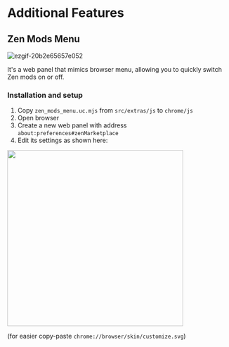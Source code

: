 # Additional Features

## Zen Mods Menu

![ezgif-20b2e65657e052](https://github.com/user-attachments/assets/96d792e3-2cd5-4465-8ee9-c368ac734d67)

It's a web panel that mimics browser menu, allowing you to quickly switch Zen mods on or off.

### Installation and setup

1. Copy `zen_mods_menu.uc.mjs` from `src/extras/js` to `chrome/js`
2. Open browser
3. Create a new web panel with address `about:preferences#zenMarketplace`
4. Edit its settings as shown here:
   
<img src="https://github.com/user-attachments/assets/84d39e35-56f2-4319-b33f-32d86f0cedcb" width="400"/>

(for easier copy-paste `chrome://browser/skin/customize.svg`)
